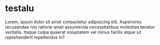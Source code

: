 # testalu

Lorem, ipsum dolor sit amet consectetur adipisicing elit. Asperiores recusandae nisi ratione amet assumenda necessitatibus molestias tenetur veritatis. Itaque culpa quaerat voluptatem vel minus facilis atque sit reprehenderit repellendus in?
